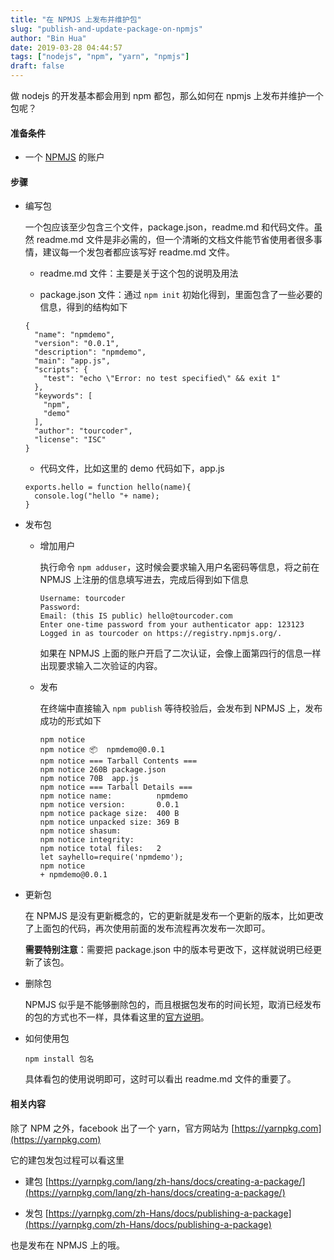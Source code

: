```yaml
---
title: "在 NPMJS 上发布并维护包"
slug: "publish-and-update-package-on-npmjs"
author: "Bin Hua"
date: 2019-03-28 04:44:57
tags: ["nodejs", "npm", "yarn", "npmjs"]
draft: false
---
```


做 nodejs 的开发基本都会用到 npm 都包，那么如何在 npmjs 上发布并维护一个包呢？

#### 准备条件

- 一个 [NPMJS](http://npmjs.com) 的账户

#### 步骤

- 编写包

    一个包应该至少包含三个文件，package.json，readme.md 和代码文件。虽然 readme.md 文件是非必需的，但一个清晰的文档文件能节省使用者很多事情，建议每一个发包者都应该写好 readme.md 文件。
    
    - readme.md 文件：主要是关于这个包的说明及用法

    - package.json 文件：通过 `npm init` 初始化得到，里面包含了一些必要的信息，得到的结构如下

    ```
    {
      "name": "npmdemo",
      "version": "0.0.1",
      "description": "npmdemo",
      "main": "app.js",
      "scripts": {
        "test": "echo \"Error: no test specified\" && exit 1"
      },
      "keywords": [
        "npm",
        "demo"
      ],
      "author": "tourcoder",
      "license": "ISC"
    }
    ```
    
    - 代码文件，比如这里的 demo 代码如下，app.js

    ```
    exports.hello = function hello(name){
      console.log("hello "+ name);
    }
    ```
    
- 发布包

    - 增加用户

        执行命令 `npm adduser`，这时候会要求输入用户名密码等信息，将之前在 NPMJS 上注册的信息填写进去，完成后得到如下信息
        
        ```
        Username: tourcoder
        Password:
        Email: (this IS public) hello@tourcoder.com
        Enter one-time password from your authenticator app: 123123
        Logged in as tourcoder on https://registry.npmjs.org/.
        ```
        
        如果在 NPMJS 上面的账户开启了二次认证，会像上面第四行的信息一样出现要求输入二次验证的内容。
        
    - 发布

        在终端中直接输入 `npm publish` 等待校验后，会发布到 NPMJS 上，发布成功的形式如下
        
        ```
        npm notice
        npm notice 📦  npmdemo@0.0.1
        npm notice === Tarball Contents ===
        npm notice 260B package.json
        npm notice 70B  app.js
        npm notice === Tarball Details ===
        npm notice name:          npmdemo
        npm notice version:       0.0.1
        npm notice package size:  400 B
        npm notice unpacked size: 369 B
        npm notice shasum:        
        npm notice integrity:     
        npm notice total files:   2
        let sayhello=require('npmdemo');
        npm notice
        + npmdemo@0.0.1
        ```
        
- 更新包

    在 NPMJS 是没有更新概念的，它的更新就是发布一个更新的版本，比如更改了上面包的代码，再次使用前面的发布流程再次发布一次即可。
        
    **需要特别注意**：需要把 package.json 中的版本号更改下，这样就说明已经更新了该包。
    
- 删除包

    NPMJS 似乎是不能够删除包的，而且根据包发布的时间长短，取消已经发布的包的方式也不一样，具体看这里的[官方说明](https://www.npmjs.com/policies/unpublish)。
    
- 如何使用包

    ```
    npm install 包名
    ```
    
    具体看包的使用说明即可，这时可以看出 readme.md 文件的重要了。
    
#### 相关内容

除了 NPM 之外，facebook 出了一个 yarn，官方网站为 [https://yarnpkg.com](https://yarnpkg.com)

它的建包发包过程可以看这里 

- 建包 [https://yarnpkg.com/lang/zh-hans/docs/creating-a-package/](https://yarnpkg.com/lang/zh-hans/docs/creating-a-package/)

- 发包 [https://yarnpkg.com/zh-Hans/docs/publishing-a-package](https://yarnpkg.com/zh-Hans/docs/publishing-a-package)

也是发布在 NPMJS 上的哦。